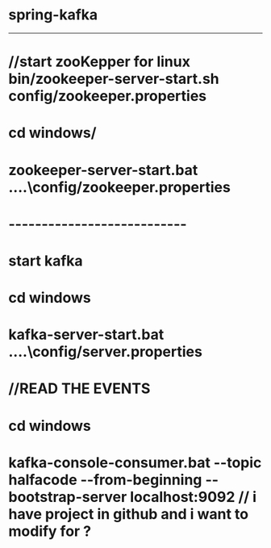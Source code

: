 ﻿# spring-kafka
---------------------

# //start zooKepper for linux bin/zookeeper-server-start.sh config/zookeeper.properties
# cd windows/
# zookeeper-server-start.bat ..\..\config/zookeeper.properties
# ---------------------------
# start kafka
# cd windows
# kafka-server-start.bat ..\..\config/server.properties
# //READ THE EVENTS
# cd windows
# kafka-console-consumer.bat --topic halfacode --from-beginning --bootstrap-server localhost:9092  // i have project in github and i want to modify for ?
